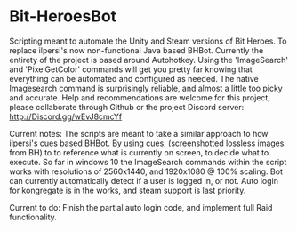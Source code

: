 # Bit-HeroesBot
Scripting meant to automate the Unity and Steam versions of Bit Heroes. To replace ilpersi's now non-functional Java based BHBot. Currently the entirety of the project is based around Autohotkey. Using the 'ImageSearch' and 'PixelGetColor' commands will get you pretty far knowing that everything can be automated and configured as needed. The native Imagesearch command is surprisingly reliable, and almost a little too picky and accurate. Help and recommendations are welcome for this project, please collaborate through Github or the project Discord server: http://Discord.gg/wEvJ8cmcYf

Current notes: The scripts are meant to take a similar approach to how ilpersi's cues based BHBot. By using cues, (screenshotted lossless images from BH) to to reference what is currently on screen, to decide what to execute. So far in windows 10 the ImageSearch commands within the script works with resolutions of 2560x1440, and 1920x1080 @ 100% scaling.
Bot can currently automatically detect if a user is logged in, or not. Auto login for kongregate is in the works, and steam support is last priority.

Current to do: Finish the partial auto login code, and implement full Raid functionality.
